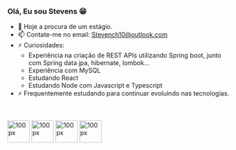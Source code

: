 ### Olá, Eu sou Stevens 😁

- 🔭 Hoje a procura de um estágio.
- 📫 Contate-me no email: Stevench10@outlook.com
- ⚡ Curiosidades: 
  -  Experiência na criação de REST APIs utilizando Spring boot, junto com Spring data jpa, hibernate, lombok...
  -  Experiência com MySQL
  -  Estudando React
  -  Estudando Node com Javascript e Typescript
- ⚡ Frequentemente estudando para continuar evoluindo nas tecnologias.

##

<div style="display: inline block"> <br>
  <img alt="100px" width="50px" src="https://cdn.jsdelivr.net/gh/devicons/devicon/icons/java/java-original.svg" />
  <img alt="100px" width="50px" src="https://cdn.jsdelivr.net/gh/devicons/devicon/icons/spring/spring-original-wordmark.svg" />
  <img alt="100px" width="50px" src="https://cdn.jsdelivr.net/gh/devicons/devicon/icons/react/react-original.svg" />
  <img alt="100px" width="50px" src="https://cdn.jsdelivr.net/gh/devicons/devicon/icons/mysql/mysql-original.svg" />
          
  
</div>
